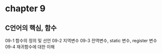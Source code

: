 # chapter 9
## C언어의 핵심, 함수
09-1 함수의 정의 및 선언
09-2 지역변수
09-3 전역변수, static 변수, register 변수
09-4 재귀함수에 대한 이해


